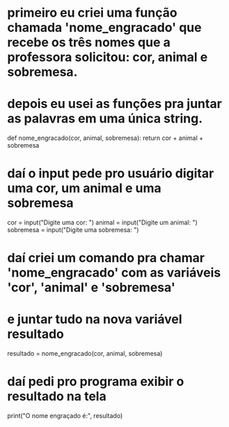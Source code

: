 # primeiro eu criei uma função chamada 'nome_engracado' que recebe os três nomes que a professora solicitou: cor, animal e sobremesa.
# depois eu usei as funções pra juntar as palavras em uma única string.
def nome_engracado(cor, animal, sobremesa):
    return cor + animal + sobremesa

# daí o input pede pro usuário digitar uma cor, um animal e uma sobremesa
cor = input("Digite uma cor: ")
animal = input("Digite um animal: ")
sobremesa = input("Digite uma sobremesa: ")

# daí criei um comando pra chamar 'nome_engracado' com as variáveis 'cor', 'animal' e 'sobremesa' 
# e juntar tudo na nova variável resultado
resultado = nome_engracado(cor, animal, sobremesa)

# daí pedi pro programa exibir o resultado na tela
print("O nome engraçado é:", resultado)
